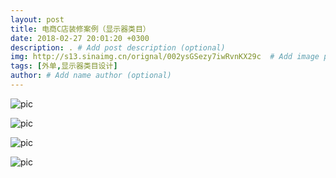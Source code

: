 ```yaml
---
layout: post
title: 电商C店装修案例（显示器类目）
date: 2018-02-27 20:01:20 +0300
description: . # Add post description (optional)
img: http://s13.sinaimg.cn/orignal/002ysGSezy7iwRvnKX29c  # Add image post (optional)
tags: [外单,显示器类目设计]
author: # Add name author (optional)
---
```


![pic](http://imglf4.nosdn.127.net/img/RHMxd2FkeXp5UDJpbkpsOWl2S1ZWRjcvaU1RKzBNWkQvUzcwRTBtZ085S1lQOWs1Um9McTd3PT0.jpg)

![pic](http://imglf4.nosdn.127.net/img/RHMxd2FkeXp5UDJpbkpsOWl2S1ZWUEFsaDkvYWNwQjVLMkIvSExBakNpM2lwMk95OElCOFR3PT0.jpg)

![pic](http://imglf3.nosdn.127.net/img/RHMxd2FkeXp5UDJpbkpsOWl2S1ZWSmE4eGU3c2RkRmJHdlQyd0x3SlpYWHcrZUxCL0MvVi9nPT0.jpg)

![pic](http://imglf5.nosdn.127.net/img/RHMxd2FkeXp5UDJpbkpsOWl2S1ZWTXpYYnJBK2lIMnUxTkxMRjdlcCtyWXcwWDRmYWRqc293PT0.jpg)
